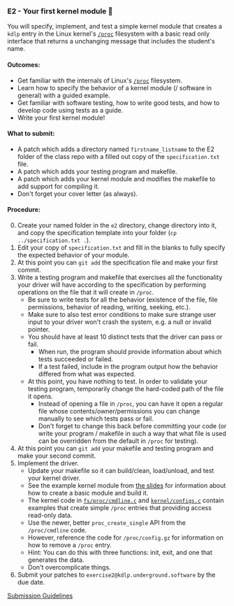 ### E2 - Your first kernel module 🍿

You will specify, implement, and test a simple kernel module that creates a `kdlp` entry in the Linux kernel's
[`/proc`](https://docs.kernel.org/filesystems/proc.html)
filesystem with a basic read only interface that returns a unchanging message that includes the student's name.

#### Outcomes:
* Get familiar with the internals of Linux's [`/proc`](https://docs.kernel.org/filesystems/proc.html) filesystem.
* Learn how to specify the behavior of a kernel module (/ software in general) with a guided example.
* Get familiar with software testing, how to write good tests, and how to develop code using tests as a guide.
* Write your first kernel module!

#### What to submit:

* A patch which adds a directory named `firstname_listname` to the E2 folder of the class repo with a filled out copy of the `specification.txt` file.
* A patch which adds your testing program and makefile.
* A patch which adds your kernel module and modifies the makefile to add support for compiling it.
* Don't forget your cover letter (as always).

#### Procedure:

0. Create your named folder in the `e2` directory, change directory into it, and copy the specification template into your folder (`cp ../specification.txt .`).
0. Edit your copy of `specification.txt` and fill in the blanks to fully specify the expected behavior of your module.
0. At this point you can `git add` the specification file and make your first commit.
0. Write a testing program and makefile that exercises all the functionality your driver will have according to the specification by performing operations on the file that it will create in `/proc`.
    * Be sure to write tests for all the behavior (existence of the file, file permissions, behavior of reading, writing, seeking, etc.).
    * Make sure to also test error conditions to make sure strange user input to your driver won't crash the system, e.g. a null or invalid pointer.
    * You should have at least 10 distinct tests that the driver can pass or fail.
        * When run, the program should provide information about which tests succeeded or failed.
        * If a test failed, include in the program output how the behavior differed from what was expected.
    * At this point, you have nothing to test. In order to validate your testing program, temporarily change the hard-coded path of the file it opens.
        * Instead of opening a file in `/proc`, you can have it open a regular file whose contents/owner/permissions you can change manually to see which tests pass or fail.
        * Don't forget to change this back before committing your code (or write your program / makefile in such a way that what file is used can be overridden from the default in `/proc` for testing).
0. At this point you can `git add` your makefile and testing program and make your second commit.
0. Implement the driver.
    * Update your makefile so it can build/clean, load/unload, and test your kernel driver.
    * See the  example kernel module from [the slides](https://kdlp.underground.software/course/slides/writing_modules.html) for information about how to create a basic module and build it.
    * The kernel code in [`fs/proc/cmdline.c`](https://elixir.bootlin.com/linux/v6.5/source/fs/proc/cmdline.c) and [`kernel/configs.c`](https://elixir.bootlin.com/linux/v6.5/source/kernel/configs.c)
      contain examples that create simple `/proc` entries that providing access read-only data.
    * Use the newer, better `proc_create_single` API from the `/proc/cmdline` code.
    * However, reference the code for `/proc/config.gz` for information on how to remove a `/proc` entry.
    * Hint: You can do this with three functions: init, exit, and one that generates the data.
    * Don't overcomplicate things.
0. Submit your patches to `exercise2@kdlp.underground.software` by the due date.

[Submission Guidelines](../policies/submission_guidelines.html)
